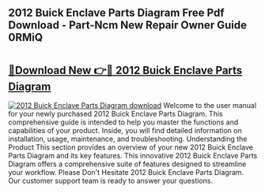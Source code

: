 ## 2012 Buick Enclave Parts Diagram Free Pdf Download - Part-Ncm New Repair Owner Guide 0RMiQ

# <h2><a href="http://dfn6pe.blite.top/?on=2012+Buick+Enclave+Parts+Diagram">🔗Download New 👉🔴 2012 Buick Enclave Parts Diagram</a></h2>

[![2012 Buick Enclave Parts Diagram download](https://i.imgur.com/lujVjoI.png)](http://dfn6pe.blite.top/?on=2012+Buick+Enclave+Parts+Diagram)
Welcome to the user manual for your newly purchased 2012 Buick Enclave Parts Diagram. This comprehensive guide is intended to help you master the functions and capabilities of your product. Inside, you will find detailed information on installation, usage, maintenance, and troubleshooting. Understanding the Product This section provides an overview of your new 2012 Buick Enclave Parts Diagram and its key features. This innovative 2012 Buick Enclave Parts Diagram offers a comprehensive suite of features designed to streamline your workflow. Please Don't Hesitate 2012 Buick Enclave Parts Diagram. Our customer support team is ready to answer your questions.
